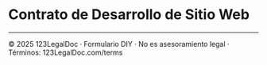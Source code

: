 # Contrato de Desarrollo de Sitio Web

---

© 2025 123LegalDoc · Formulario DIY · No es asesoramiento legal · Términos: 123LegalDoc.com/terms
